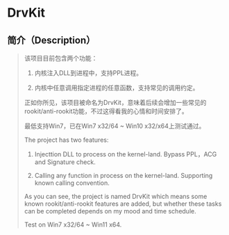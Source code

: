 # DrvKit

## 简介（Description）

> 该项目目前包含两个功能：
>
> 1. 内核注入DLL到进程中，支持PPL进程。
>
> 2. 内核中任意调用指定进程的任意函数，支持常见的调用约定。
>
> 正如你所见，该项目被命名为DrvKit，意味着后续会增加一些常见的 rookit/anti-rookit功能，不过这得看我的心情和时间安排了。
>
> 最低支持Win7，已在Win7 x32/64 ~ Win10 x32/x64上测试通过。
>
> The project has two features:
>
> 1. Injecttion DLL to process on the kernel-land. Bypass PPL，ACG and Signature check.
>
> 2. Calling any function in process on the kernel-land. Supporting known calling convention.
>
> As you can see, the project is named DrvKit which means some known rookit/anti-rookit features are added, but whether  these tasks can be completed depends on my mood and time schedule.
>
> Test on Win7 x32/64 ~ Win11 x64.
